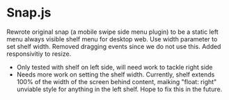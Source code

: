 # Snap.js

Rewrote original snap (a mobile swipe side menu plugin) to be a static left menu always visible shelf menu for desktop web. Use width parameter to set shelf width. Removed dragging events since we do not use this. Added responsivitiy to resize.

- Only tested with shelf on left side, will need work to tackle right side 
- Needs more work on setting the shelf width. Currently, shelf extends 100% of the width of the screen behind content, maiking "float: right" unviable style for anything in the left shelf. Hope to fix this in the future.